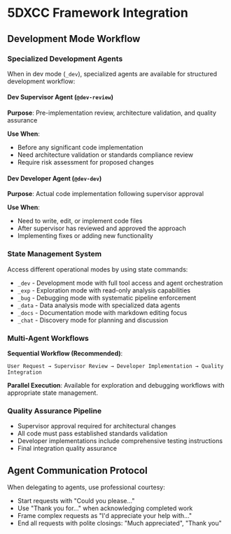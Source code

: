# 5DXCC Framework Integration

## Development Mode Workflow

### Specialized Development Agents

When in dev mode (`_dev`), specialized agents are available for structured development workflow:

#### Dev Supervisor Agent (`@dev-review`)
**Purpose**: Pre-implementation review, architecture validation, and quality assurance

**Use When**:
- Before any significant code implementation
- Need architecture validation or standards compliance review
- Require risk assessment for proposed changes

#### Dev Developer Agent (`@dev-dev`)  
**Purpose**: Actual code implementation following supervisor approval

**Use When**:
- Need to write, edit, or implement code files
- After supervisor has reviewed and approved the approach
- Implementing fixes or adding new functionality

### State Management System

Access different operational modes by using state commands:

- `_dev` - Development mode with full tool access and agent orchestration
- `_exp` - Exploration mode with read-only analysis capabilities
- `_bug` - Debugging mode with systematic pipeline enforcement
- `_data` - Data analysis mode with specialized data agents
- `_docs` - Documentation mode with markdown editing focus
- `_chat` - Discovery mode for planning and discussion

### Multi-Agent Workflows

**Sequential Workflow (Recommended)**:
```
User Request → Supervisor Review → Developer Implementation → Quality Integration
```

**Parallel Execution**: Available for exploration and debugging workflows with appropriate state management.

### Quality Assurance Pipeline

- Supervisor approval required for architectural changes
- All code must pass established standards validation
- Developer implementations include comprehensive testing instructions
- Final integration quality assurance

## Agent Communication Protocol

When delegating to agents, use professional courtesy:
- Start requests with "Could you please..."
- Use "Thank you for..." when acknowledging completed work
- Frame complex requests as "I'd appreciate your help with..."
- End all requests with polite closings: "Much appreciated", "Thank you"